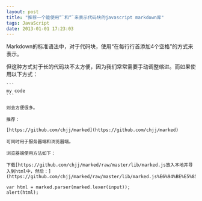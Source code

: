```yaml
---
layout: post
title: "推荐一个能使用“`和“`来表示代码块的javascript markdown库"
tags: JavaScript
date: 2013-01-01 17:23:03
---
```


Markdown的标准语法中，对于代码块，使用“在每行行首添加4个空格”的方式来表示。

但这种方式对于长的代码块不太方便，因为我们常常需要手动调整缩进。而如果使用以下方式：

    ```
    my code
    ```

    则会方便很多。

    推荐：

    [https://github.com/chjj/marked](https://github.com/chjj/marked)

    可同时用于服务器端和浏览器端。

    浏览器端使用方法如下：

    下载[https://github.com/chjj/marked/raw/master/lib/marked.js放入本地并导入到html中，然后：](https://github.com/chjj/marked/raw/master/lib/marked.js%E6%94%BE%E5%85%A5%E6%9C%AC%E5%9C%B0%E5%B9%B6%E5%AF%BC%E5%85%A5%E5%88%B0html%E4%B8%AD%EF%BC%8C%E7%84%B6%E5%90%8E%EF%BC%9A)

    var html = marked.parser(marked.lexer(input));
    alert(html);
